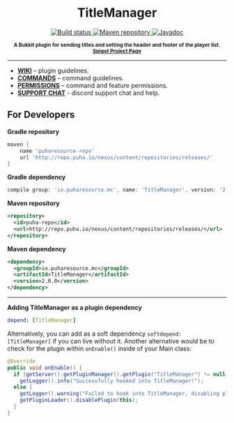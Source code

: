 <h1 align="center">
    TitleManager
</h1>

<p align="center">
    <a href="https://travis-ci.org/Puharesource/TitleManager">
        <img src="https://travis-ci.org/Puharesource/TitleManager.svg?branch=master"
             alt="Build status">
    </a>
    <a href="https://jitpack.io/#Puharesource/TitleManager">
        <img src="https://jitpack.io/v/Puharesource/TitleManager.svg"
             alt="Maven repository">
    </a>
    <a href="https://jitpack.io/com/github/Puharesource/TitleManager/2.0.0-10/javadoc/">
        <img src="https://img.shields.io/badge/JitPack-javadoc--2.0.0-blue.svg"
             alt="Javadoc">
    </a>
</p>

<p align="center"><sup><strong>A Bukkit plugin for sending titles and setting the header and footer of the player list. <a href="https://www.spigotmc.org/resources/titlemanager.1049/">Spigot Project Page</a></strong></sup></p>

---

* **[WIKI](https://github.com/Puharesource/TitleManager/wiki)** – plugin guidelines.
* **[COMMANDS](https://github.com/Puharesource/TitleManager/wiki/commands)** – command guidelines.
* **[PERMISSIONS](https://github.com/Puharesource/TitleManager/wiki/permissions)** – command and feature permissions.
* **[SUPPORT CHAT](https://discord.gg/NwdtW2d)** - discord support chat and help.

For Developers
--------------

**Gradle repository**
````groovy
maven {
    name 'puharesource-repo'
    url 'http://repo.puha.io/nexus/content/repositories/releases/'
}
````

**Gradle dependency**
````groovy
compile group: 'io.puharesource.mc', name: 'TitleManager', version: '2.0.0'
````

**Maven repository**
````xml
<repository>
  <id>puha-repo</id>
  <url>http://repo.puha.io/nexus/content/repositories/releases/</url>
</repository>
````

**Maven dependency**
````xml
<dependency>
  <groupId>io.puharesource.mc</groupId>
  <artifactId>TitleManager</artifactId>
  <version>2.0.0</version>
</dependency>
````

---

**Adding TitleManager as a plugin dependency**
````yml
depend: [TitleManager]
````
Alternatively, you can add as a soft dependency `softdepend: [TitleManager]` if you can live without it.
Another alternative would be to check for the plugin within `onEnable()` inside of your Main class:
````java
@Override
public void onEnable() {
  if (getServer().getPluginManager().getPlugin("TitleManager") != null && getServer().getPluginManager().getPlugin("TitleManager").isEnabled())
    getLogger().info("Successfully hooked into TitleManager!");
  else {
    getLogger().warning("Failed to hook into TitleManager, disabling plugin!");
    getPluginLoader().disablePlugin(this);
  }
}
````
